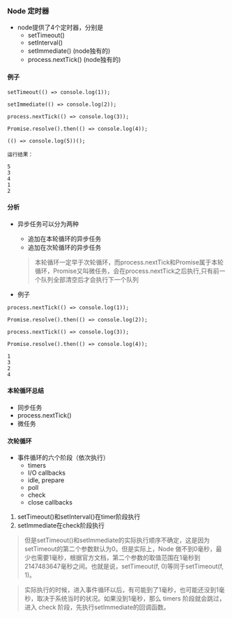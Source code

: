 ### Node 定时器
- node提供了4个定时器，分别是
  - setTimeout()
  - setInterval()
  - setImmediate() (node独有的)
  - process.nextTick() (node独有的)

#### 例子
```
setTimeout(() => console.log(1));

setImmediate(() => console.log(2));

process.nextTick(() => console.log(3));

Promise.resolve().then(() => console.log(4));

(() => console.log(5))();

运行结果：

5
3
4
1
2
```
#### 分析
- 异步任务可以分为两种
  - 追加在本轮循环的异步任务
  - 追加在次轮循环的异步任务
  > 本轮循环一定早于次轮循环，而process.nextTick和Promise属于本轮循环，Promise又叫微任务，会在process.nextTick之后执行,只有前一个队列全部清空后才会执行下一个队列

- 例子

```
process.nextTick(() => console.log(1));

Promise.resolve().then(() => console.log(2));

process.nextTick(() => console.log(3));

Promise.resolve().then(() => console.log(4));

1
3
2
4
```
####  本轮循环总结
  - 同步任务
  - process.nextTick()
  - 微任务

#### 次轮循环
- 事件循环的六个阶段（依次执行）
  - timers
  - I/O callbacks
  - idle, prepare
  - poll
  - check
  - close callbacks

1. setTimeout()和setInterval()在timer阶段执行
2. setImmediate在check阶段执行
> 但是setTimeout()和setImmediate的实际执行顺序不确定，这是因为setTimeout的第二个参数默认为0。但是实际上，Node 做不到0毫秒，最少也需要1毫秒，根据官方文档，第二个参数的取值范围在1毫秒到2147483647毫秒之间。也就是说，setTimeout(f, 0)等同于setTimeout(f, 1)。

  > 实际执行的时候，进入事件循环以后，有可能到了1毫秒，也可能还没到1毫秒，取决于系统当时的状况。如果没到1毫秒，那么 timers 阶段就会跳过，进入 check 阶段，先执行setImmediate的回调函数。
